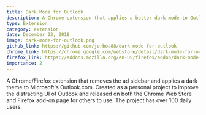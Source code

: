 ```yaml
---
title: Dark Mode for Outlook
description: A Chrome extension that applies a better dark mode to Outlook and removes the ad sidebar
type: Extension
category: extension
date: December 23, 2018
image: dark-mode-for-outlook.png
github_link: https://github.com/jerboa88/dark-mode-for-outlook
chrome_link: https://chrome.google.com/webstore/detail/dark-mode-for-outlook/kjfbefcenipnnpbcbbklcidpjiamlcpl
firefox_link: https://addons.mozilla.org/en-US/firefox/addon/dark-mode-for-outlook/
importance: 2
---
```

A Chrome/Firefox extension that removes the ad sidebar and applies a dark theme to Microsoft's
Outlook.com. Created as a personal project to improve the distracting UI of Outlook and released on
both the Chrome Web Store and Firefox add-on page for others to use. The project has over 100 daily
users.
